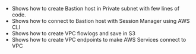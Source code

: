* Shows how to create Bastion host in Private subnet with few lines of code.
* Shows how to connect to Bastion host with Session Manager using AWS CLI
* Shows how to create VPC flowlogs and save in S3
* Shows how to create VPC endpoints to make AWS Services connect to VPC